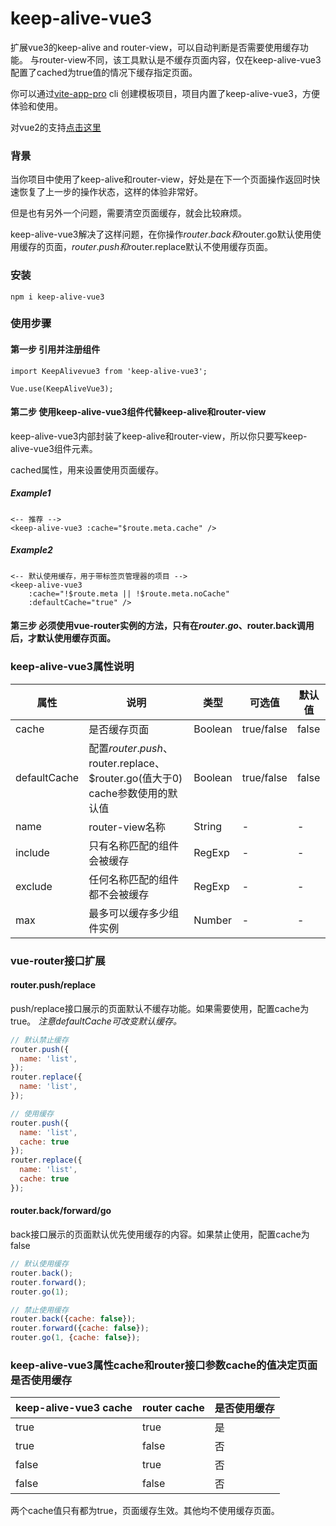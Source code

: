 # keep-alive-vue3
扩展vue3的keep-alive and router-view，可以自动判断是否需要使用缓存功能。
与router-view不同，该工具默认是不缓存页面内容，仅在keep-alive-vue3配置了cached为true值的情况下缓存指定页面。

你可以通过[vite-app-pro](https://github.com/deep-fish-pixel/create-vite-app) cli 创建模板项目，项目内置了keep-alive-vue3，方便体验和使用。

对vue2的支持[点击这里](https://github.com/deep-fish-pixel/keep-alive-vue2)

### 背景

当你项目中使用了keep-alive和router-view，好处是在下一个页面操作返回时快速恢复了上一步的操作状态，这样的体验非常好。

但是也有另外一个问题，需要清空页面缓存，就会比较麻烦。

keep-alive-vue3解决了这样问题，在你操作$router.back和$router.go默认使用使用缓存的页面，$router.push和$router.replace默认不使用缓存页面。

### 安装

```npm i keep-alive-vue3```

### 使用步骤

#### 第一步 引用并注册组件

```
import KeepAlivevue3 from 'keep-alive-vue3';

Vue.use(KeepAliveVue3);
```

#### 第二步 使用keep-alive-vue3组件代替keep-alive和router-view

keep-alive-vue3内部封装了keep-alive和router-view，所以你只要写keep-alive-vue3组件元素。

cached属性，用来设置使用页面缓存。

##### Example1
```
<-- 推荐 -->
<keep-alive-vue3 :cache="$route.meta.cache" />
```
##### Example2
```
<-- 默认使用缓存，用于带标签页管理器的项目 -->
<keep-alive-vue3
    :cache="!$route.meta || !$route.meta.noCache"
    :defaultCache="true" />
```

#### 第三步 必须使用vue-router实例的方法，只有在$router.go、$router.back调用后，才默认使用缓存页面。

### keep-alive-vue3属性说明

| 属性           | 说明                                                          | 类型   | 可选值 | 默认值   |
|--------------|-------------------------------------------------------------|------| --- |-------|
| cache        | 是否缓存页面                                                      | Boolean | true/false | false |
| defaultCache | 配置$router.push、$router.replace、$router.go(值大于0) cache参数使用的默认值 | Boolean | true/false | false |
| name         | router-view名称                                               | String | - | -     |
| include      | 只有名称匹配的组件会被缓存                                               | RegExp | - | -     |
| exclude      | 任何名称匹配的组件都不会被缓存                                             | RegExp | - | -     |
| max          | 最多可以缓存多少组件实例                                                | Number | - | -     |

### vue-router接口扩展

#### router.push/replace
push/replace接口展示的页面默认不缓存功能。如果需要使用，配置cache为true。
_注意defaultCache可改变默认缓存。_

```javascript
// 默认禁止缓存
router.push({
  name: 'list',
});
router.replace({
  name: 'list',
});

// 使用缓存
router.push({
  name: 'list',
  cache: true
});
router.replace({
  name: 'list',
  cache: true
});
```
#### router.back/forward/go
back接口展示的页面默认优先使用缓存的内容。如果禁止使用，配置cache为false
```javascript
// 默认使用缓存
router.back();
router.forward();
router.go(1);

// 禁止使用缓存
router.back({cache: false});
router.forward({cache: false});
router.go(1, {cache: false});
```

### keep-alive-vue3属性cache和router接口参数cache的值决定页面是否使用缓存
| keep-alive-vue3 cache | router cache   | 是否使用缓存 |
|------------------|-----------------|--------|
| true             | true            | 是      |
| true             | false           | 否      |
| false            | true            | 否      |
| false            | false           | 否      |
两个cache值只有都为true，页面缓存生效。其他均不使用缓存页面。


